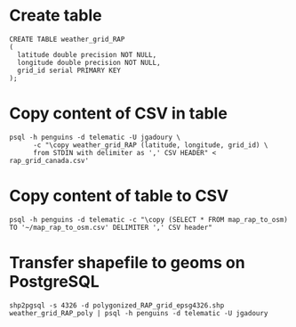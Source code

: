 # Create table
```
CREATE TABLE weather_grid_RAP
(
  latitude double precision NOT NULL,
  longitude double precision NOT NULL,
  grid_id serial PRIMARY KEY
);
```

# Copy content of CSV in table
```
psql -h penguins -d telematic -U jgadoury \
      -c "\copy weather_grid_RAP (latitude, longitude, grid_id) \
      from STDIN with delimiter as ',' CSV HEADER" < rap_grid_canada.csv'
```

# Copy content of table to CSV
```
psql -h penguins -d telematic -c "\copy (SELECT * FROM map_rap_to_osm) TO '~/map_rap_to_osm.csv' DELIMITER ',' CSV header"
```

# Transfer shapefile to geoms on PostgreSQL 
```
shp2pgsql -s 4326 -d polygonized_RAP_grid_epsg4326.shp weather_grid_RAP_poly | psql -h penguins -d telematic -U jgadoury
```
